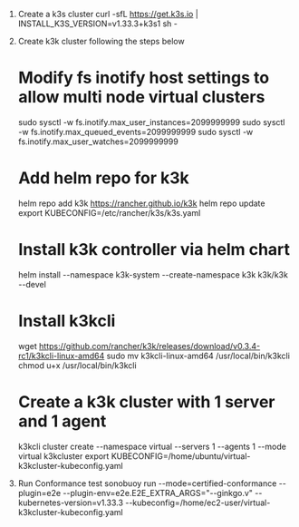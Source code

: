 1. Create a k3s cluster
   curl -sfL https://get.k3s.io | INSTALL_K3S_VERSION=v1.33.3+k3s1 sh -

2. Create k3k cluster following the steps below

    # Modify fs inotify host settings to allow multi node virtual clusters
    sudo sysctl -w fs.inotify.max_user_instances=2099999999
    sudo sysctl -w fs.inotify.max_queued_events=2099999999
    sudo sysctl -w fs.inotify.max_user_watches=2099999999

    # Add helm repo for k3k
    helm repo add k3k https://rancher.github.io/k3k
    helm repo update
    export KUBECONFIG=/etc/rancher/k3s/k3s.yaml

    # Install k3k controller via helm chart
    helm install --namespace k3k-system --create-namespace k3k k3k/k3k --devel

    # Install k3kcli
     wget https://github.com/rancher/k3k/releases/download/v0.3.4-rc1/k3kcli-linux-amd64
    sudo mv k3kcli-linux-amd64 /usr/local/bin/k3kcli
    chmod u+x /usr/local/bin/k3kcli

    # Create a k3k cluster with 1 server and 1 agent
    k3kcli cluster create --namespace virtual --servers 1 --agents 1 --mode virtual k3kcluster
    export KUBECONFIG=/home/ubuntu/virtual-k3kcluster-kubeconfig.yaml

 3. Run Conformance test
    sonobuoy run --mode=certified-conformance --plugin=e2e --plugin-env=e2e.E2E_EXTRA_ARGS="--ginkgo.v" --kubernetes-version=v1.33.3 --kubeconfig=/home/ec2-user/virtual-k3kcluster-kubeconfig.yaml
